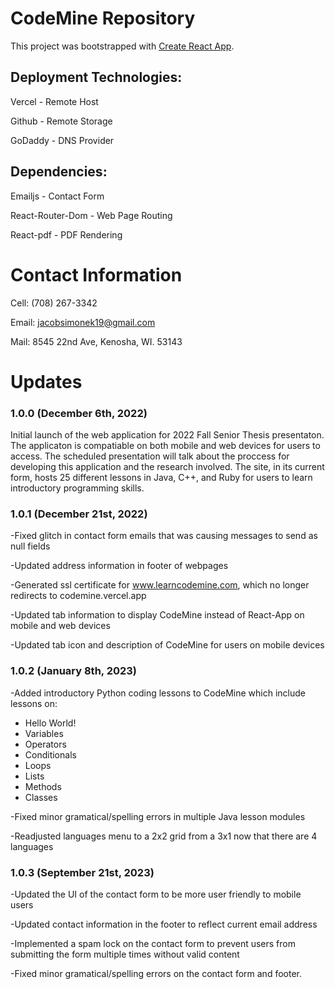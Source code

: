 # CodeMine Repository

This project was bootstrapped with [Create React App](https://github.com/facebook/create-react-app).

## Deployment Technologies:

Vercel  - Remote Host

Github  - Remote Storage

GoDaddy - DNS Provider

## Dependencies:

Emailjs             -   Contact Form

React-Router-Dom    -   Web Page Routing

React-pdf           -   PDF Rendering

# Contact Information

Cell: (708) 267-3342

Email: jacobsimonek19@gmail.com

Mail: 8545 22nd Ave, Kenosha, WI. 53143

# Updates

### 1.0.0 (December 6th, 2022)

Initial launch of the web application for 2022 Fall Senior Thesis presentaton. The applicaton is compatiable on both mobile and web devices for users to access. The scheduled presentation will talk about the proccess for developing this application and the research involved. The site, in its current form, hosts 25 different lessons in Java, C++, and Ruby for users to learn introductory programming skills.

### 1.0.1 (December 21st, 2022)

-Fixed glitch in contact form emails that was causing messages to send as null fields

-Updated address information in footer of webpages

-Generated ssl certificate for www.learncodemine.com, which no longer redirects to codemine.vercel.app

-Updated tab information to display CodeMine instead of React-App on mobile and web devices

-Updated tab icon and description of CodeMine for users on mobile devices

### 1.0.2 (January 8th, 2023)

-Added introductory Python coding lessons to CodeMine which include lessons on:
  * Hello World!
  * Variables
  * Operators
  * Conditionals
  * Loops
  * Lists
  * Methods
  * Classes
  
-Fixed minor gramatical/spelling errors in multiple Java lesson modules

-Readjusted languages menu to a 2x2 grid from a 3x1 now that there are 4 languages

### 1.0.3 (September 21st, 2023)

-Updated the UI of the contact form to be more user friendly to mobile users

-Updated contact information in the footer to reflect current email address

-Implemented a spam lock on the contact form to prevent users from submitting the form multiple times without valid content

-Fixed minor gramatical/spelling errors on the contact form and footer.
